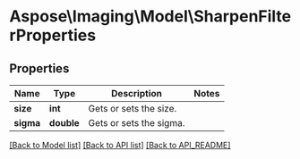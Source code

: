 # Aspose\Imaging\Model\SharpenFilterProperties

## Properties
Name | Type | Description | Notes
------------ | ------------- | ------------- | -------------
**size** | **int** | Gets or sets the size. | 
**sigma** | **double** | Gets or sets the sigma. | 

[[Back to Model list]](API_README.md#documentation-for-models) [[Back to API list]](API_README.md#documentation-for-api-endpoints) [[Back to API_README]](API_README.md)

